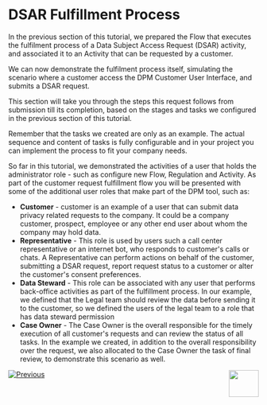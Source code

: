 # DSAR Fulfillment Process

In the previous section of this tutorial, we prepared the Flow that executes the fulfilment process of a Data Subject Access Request (DSAR) activity, and associated it to an Activity that can be requested by a customer.  

We can now demonstrate the fulfilment process itself, simulating the scenario where a customer access the DPM Customer User Interface, and submits a DSAR request. 

This section will take you through the steps this request follows from submission till its completion, based on the stages and tasks we configured in the previous section of this tutorial.

Remember that the tasks we created are only as an example. The actual sequence and content of tasks is fully configurable and in your project you can implement the process to fit your company needs.

So far in this tutorial, we demonstrated the activities of a user that holds the administrator role - such as configure new Flow, Regulation and Activity. As part of the customer request fulfillment flow you will be presented with some of the additional user roles that make part of the DPM tool, such as:

- **Customer** - customer is an example of a user that can submit data privacy related requests to the company. It could be a company customer, prospect, employee or any other end user about whom the company may hold data. 
- **Representative** -  This role is used by users such a call center representative or an internet bot, who responds to customer's calls or chats. A Representative can perform actions on behalf of the customer, submitting a DSAR request, report request status to a customer or alter the customer's consent preferences.
- **Data Steward** - This role can be associated with any user that performs back-office activities as part of the fulfillment process. In our example, we defined that the Legal team should review the data before sending it to the customer, so we defined the users of the legal team to a role that has data steward permission
- **Case Owner** - The Case Owner is the overall responsible for the timely execution of all customer's requests and can review the status of all tasks. In the example we created, in addition to the overall responsibility over the request, we also allocated to the Case Owner the task of final review, to demonstrate this scenario as well.



[![Previous](/articles/images/Previous.png)](/articles/demo_project/DPM_Demo_Project/README.md)[<img align="right" width="60" height="54" src="/articles/images/Next.png">](/articles/demo_project/DPM_Demo_Project/02_DSAR_Fulfillment/02_01_DSAR_Fulfillment_Customer_Request.md)